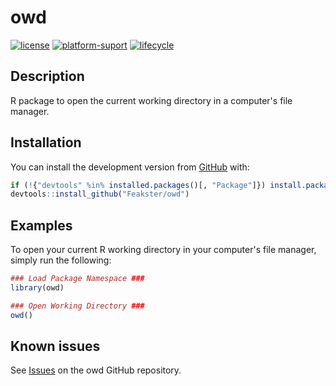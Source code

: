 # owd

<!-- Badges -->
[![license](https://img.shields.io/badge/license-MIT-blue)](https://choosealicense.com/licenses/mit/)
[![platform-suport](https://img.shields.io/badge/platform-linux%20%7C%20macos-lightgrey)](https://en.wikipedia.org/wiki/Computing_platform)
[![lifecycle](https://img.shields.io/badge/lifecycle-maturing-blue.svg)](https://www.tidyverse.org/lifecycle/#maturing)

## Description
R package to open the current working directory in a computer's file manager.

## Installation

You can install the development version from [GitHub](https://github.com/Feakster/owd) with:

```R
if (!{"devtools" %in% installed.packages()[, "Package"]}) install.packages("devtools")
devtools::install_github("Feakster/owd")
```

## Examples
To open your current R working directory in your computer's file manager, simply run the following:

```R
### Load Package Namespace ###
library(owd)

### Open Working Directory ###
owd()
```
## Known issues

See [Issues](https://github.com/Feakster/owd/issues) on the owd GitHub repository.
